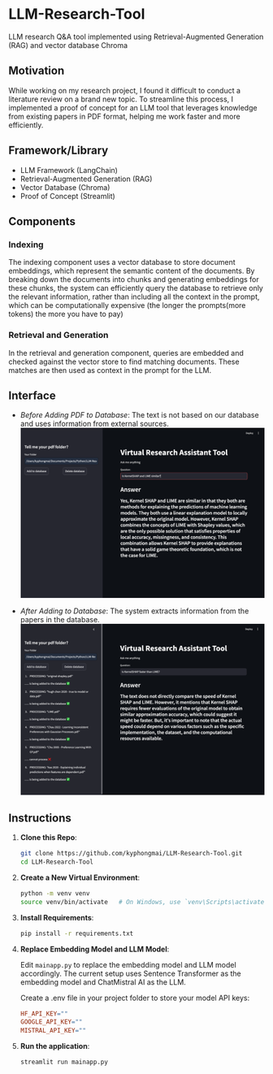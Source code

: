 # LLM-Research-Tool
LLM research Q&amp;A tool implemented using Retrieval-Augmented Generation (RAG) and vector database Chroma

## Motivation
While working on my research project, I found it difficult to conduct a literature review on a brand new topic. To streamline this process, I implemented a proof of concept for an LLM tool that leverages knowledge from existing papers in PDF format, helping me work faster and more efficiently.

## Framework/Library
- LLM Framework (LangChain)
- Retrieval-Augmented Generation (RAG)
- Vector Database (Chroma)
- Proof of Concept (Streamlit)

## Components

### Indexing
The indexing component uses a vector database to store document embeddings, which represent the semantic content of the documents. By breaking down the documents into chunks and generating embeddings for these chunks, the system can efficiently query the database to retrieve only the relevant information, rather than including all the context in the prompt, which can be computationally expensive (the longer the prompts(more tokens) the more you have to pay)

### Retrieval and Generation
In the retrieval and generation component, queries are embedded and checked against the vector store to find matching documents. These matches are then used as context in the prompt for the LLM.

## Interface
- *Before Adding PDF to Database*: The text is not based on our database and uses information from external sources.
  ![Before Adding PDF to Database](figures/Before_adding_papers.png)


- *After Adding to Database*: The system extracts information from the papers in the database.
  ![After Adding to Database](figures/After_adding_papers.png)
  
## Instructions

1. **Clone this Repo**:
    ```sh
   git clone https://github.com/kyphongmai/LLM-Research-Tool.git
   cd LLM-Research-Tool
    ```
2. **Create a New Virtual Environment**:
   ```sh
   python -m venv venv
   source venv/bin/activate   # On Windows, use `venv\Scripts\activate`
   ```
3. **Install Requirements**:
   ```sh
   pip install -r requirements.txt
   ```
4. **Replace Embedding Model and LLM Model**:
   
   Edit ```mainapp.py``` to replace the embedding model and LLM model accordingly. The current setup uses Sentence Transformer as the embedding model and ChatMistral AI as the LLM.

   Create a .env file in your project folder to store your model API keys:
   ```makefile
   HF_API_KEY="" 
   GOOGLE_API_KEY=""
   MISTRAL_API_KEY=""
   ```
5. **Run the application**:
   ```sh
   streamlit run mainapp.py
   ```
